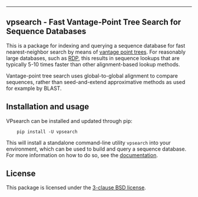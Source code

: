 ----------------------------------------------------------------
vpsearch - Fast Vantage-Point Tree Search for Sequence Databases
----------------------------------------------------------------

This is a package for indexing and querying a sequence database for fast
nearest-neighbor search by means of [vantage point
trees](https://en.wikipedia.org/wiki/Vantage-point_tree). For reasonably large
databases, such as [RDP](https://rdp.cme.msu.edu/), this results in sequence
lookups that are typically 5-10 times faster than other alignment-based lookup
methods.

Vantage-point tree search uses global-to-global alignment to compare sequences,
rather than seed-and-extend approximative methods as used for example by
BLAST.

## Installation and usage

VPsearch can be installed and updated through pip:
```console
    pip install -U vpsearch
```

This will install a standalone command-line utility `vpsearch` into your
environment, which can be used to build and query a sequence database. For more information on how to do so, see the [documentation](https://vpsearch.readthedocs.io/en/latest/).

## License

This package is licensed under the [3-clause BSD license](LICENSE).

